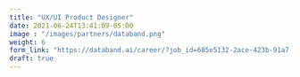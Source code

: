 ```yaml
---
title: "UX/UI Product Designer"
date: 2021-06-24T13:41:09-05:00
image : "/images/partners/databand.png"
weight: 6
form_link: "https://databand.ai/career/?job_id=685e5132-2ace-423b-91a7-c021ec64bb11"
draft: true
---
```


